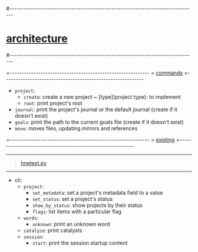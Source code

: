 #-------------------------------------------------------------------------------
# [architecture]()
#-------------------------------------------------------------------------------

=-----------------------------------------------------------
= [commands]()
=-----------------------------------------------------------
- `project`:
  - `create`: create a new project
    ~ [type](project type): to implement
  - `root`: print project's root
- `journal`: print the project's journal or the default journal (create if it doesn't exist)
- `goals`: print the path to the current goals file (create if it doesn't exist)
- `move`: moves files, updating mirrors and references

=-----------------------------------------------------------
= [existing]()
=-----------------------------------------------------------

----------------------------------------
> [hnetext.py]()
----------------------------------------
- cli:
  - `project`:
    - `set_metadata`: set a project's metadata field to a value
    - `set_status`: set a project's status
    - `show_by_status`: show projects by their status
    - `flags`: list items with a particular flag
  - `words`:
    - `unknown`: print an unknown word
  - `catalyze`: print catalysts
  - `session`:
    - `start`: print the session startup content
